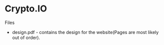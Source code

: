 # Crypto.IO

Files
 - design.pdf - contains the design for the website(Pages are most likely out of order).
